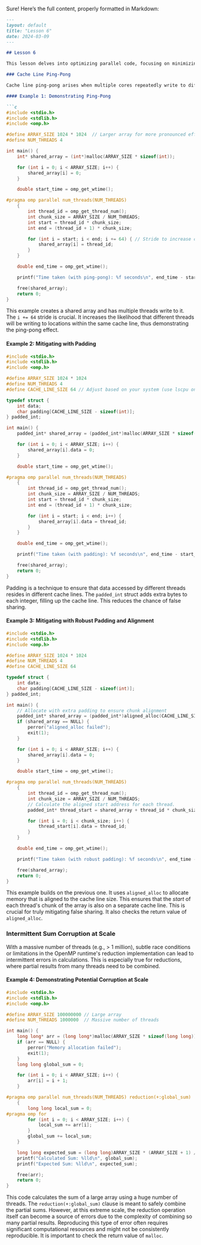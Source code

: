 Sure! Here’s the full content, properly formatted in Markdown:

````markdown
---
layout: default
title: "Lesson 6"
date: 2024-03-09
---

## Lesson 6

This lesson delves into optimizing parallel code, focusing on minimizing cache contention and handling large-scale parallel computations.

### Cache Line Ping-Pong

Cache line ping-pong arises when multiple cores repeatedly write to different memory locations *within the same cache line*. This leads to excessive cache invalidation and data transfer between cores, severely impacting performance. Modern CPUs use caches (small, fast memory) to speed up data access. Data is transferred between main memory and the cache in blocks called cache lines. When multiple cores write to different parts of the same cache line, each write invalidates the cache line in the other cores, causing a lot of back-and-forth ("ping-pong") of the cache line.

#### Example 1: Demonstrating Ping-Pong

```c
#include <stdio.h>
#include <stdlib.h>
#include <omp.h>

#define ARRAY_SIZE 1024 * 1024  // Larger array for more pronounced effect
#define NUM_THREADS 4

int main() {
    int* shared_array = (int*)malloc(ARRAY_SIZE * sizeof(int));

    for (int i = 0; i < ARRAY_SIZE; i++) {
        shared_array[i] = 0;
    }

    double start_time = omp_get_wtime();

#pragma omp parallel num_threads(NUM_THREADS)
    {
        int thread_id = omp_get_thread_num();
        int chunk_size = ARRAY_SIZE / NUM_THREADS;
        int start = thread_id * chunk_size;
        int end = (thread_id + 1) * chunk_size;

        for (int i = start; i < end; i += 64) { // Stride to increase cache line contention
            shared_array[i] = thread_id;
        }
    }

    double end_time = omp_get_wtime();

    printf("Time taken (with ping-pong): %f seconds\n", end_time - start_time);

    free(shared_array);
    return 0;
}
````

This example creates a shared array and has multiple threads write to it. The `i += 64` stride is crucial. It increases the likelihood that different threads will be writing to locations within the same cache line, thus demonstrating the ping-pong effect.

#### Example 2: Mitigating with Padding

```c
#include <stdio.h>
#include <stdlib.h>
#include <omp.h>

#define ARRAY_SIZE 1024 * 1024
#define NUM_THREADS 4
#define CACHE_LINE_SIZE 64 // Adjust based on your system (use lscpu on Linux)

typedef struct {
    int data;
    char padding[CACHE_LINE_SIZE - sizeof(int)];
} padded_int;

int main() {
    padded_int* shared_array = (padded_int*)malloc(ARRAY_SIZE * sizeof(padded_int));

    for (int i = 0; i < ARRAY_SIZE; i++) {
        shared_array[i].data = 0;
    }

    double start_time = omp_get_wtime();

#pragma omp parallel num_threads(NUM_THREADS)
    {
        int thread_id = omp_get_thread_num();
        int chunk_size = ARRAY_SIZE / NUM_THREADS;
        int start = thread_id * chunk_size;
        int end = (thread_id + 1) * chunk_size;

        for (int i = start; i < end; i++) {
            shared_array[i].data = thread_id;
        }
    }

    double end_time = omp_get_wtime();

    printf("Time taken (with padding): %f seconds\n", end_time - start_time);

    free(shared_array);
    return 0;
}
```

Padding is a technique to ensure that data accessed by different threads resides in different cache lines. The `padded_int` struct adds extra bytes to each integer, filling up the cache line. This reduces the chance of false sharing.

#### Example 3: Mitigating with Robust Padding and Alignment

```c
#include <stdio.h>
#include <stdlib.h>
#include <omp.h>

#define ARRAY_SIZE 1024 * 1024
#define NUM_THREADS 4
#define CACHE_LINE_SIZE 64

typedef struct {
    int data;
    char padding[CACHE_LINE_SIZE - sizeof(int)];
} padded_int;

int main() {
    // Allocate with extra padding to ensure chunk alignment
    padded_int* shared_array = (padded_int*)aligned_alloc(CACHE_LINE_SIZE, ARRAY_SIZE * sizeof(padded_int) + (NUM_THREADS - 1) * CACHE_LINE_SIZE);
    if (shared_array == NULL) {
        perror("aligned_alloc failed");
        exit(1);
    }

    for (int i = 0; i < ARRAY_SIZE; i++) {
        shared_array[i].data = 0;
    }

    double start_time = omp_get_wtime();

#pragma omp parallel num_threads(NUM_THREADS)
    {
        int thread_id = omp_get_thread_num();
        int chunk_size = ARRAY_SIZE / NUM_THREADS;
        // Calculate the aligned start address for each thread.
        padded_int* thread_start = shared_array + thread_id * chunk_size;

        for (int i = 0; i < chunk_size; i++) {
            thread_start[i].data = thread_id;
        }
    }

    double end_time = omp_get_wtime();

    printf("Time taken (with robust padding): %f seconds\n", end_time - start_time);

    free(shared_array);
    return 0;
}
```

This example builds on the previous one. It uses `aligned_alloc` to allocate memory that is aligned to the cache line size. This ensures that the _start_ of each thread's chunk of the array is also on a separate cache line. This is crucial for truly mitigating false sharing. It also checks the return value of `aligned_alloc`.

### Intermittent Sum Corruption at Scale

With a massive number of threads (e.g., > 1 million), subtle race conditions or limitations in the OpenMP runtime's reduction implementation can lead to intermittent errors in calculations. This is especially true for reductions, where partial results from many threads need to be combined.

#### Example 4: Demonstrating Potential Corruption at Scale

```c
#include <stdio.h>
#include <stdlib.h>
#include <omp.h>

#define ARRAY_SIZE 100000000 // Large array
#define NUM_THREADS 1000000  // Massive number of threads

int main() {
    long long* arr = (long long*)malloc(ARRAY_SIZE * sizeof(long long));
    if (arr == NULL) {
        perror("Memory allocation failed");
        exit(1);
    }
    long long global_sum = 0;

    for (int i = 0; i < ARRAY_SIZE; i++) {
        arr[i] = i + 1;
    }

#pragma omp parallel num_threads(NUM_THREADS) reduction(+:global_sum)
    {
        long long local_sum = 0;
#pragma omp for
        for (int i = 0; i < ARRAY_SIZE; i++) {
            local_sum += arr[i];
        }
        global_sum += local_sum;
    }

    long long expected_sum = (long long)ARRAY_SIZE * (ARRAY_SIZE + 1) / 2;
    printf("Calculated Sum: %lld\n", global_sum);
    printf("Expected Sum: %lld\n", expected_sum);

    free(arr);
    return 0;
}
```

This code calculates the sum of a large array using a huge number of threads. The `reduction(+:global_sum)` clause is meant to safely combine the partial sums. However, at this extreme scale, the reduction operation itself can become a source of errors due to the complexity of combining so many partial results. Reproducing this type of error often requires significant computational resources and might not be consistently reproducible. It is important to check the return value of `malloc`.
